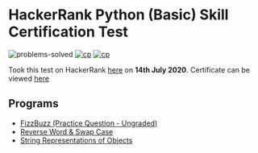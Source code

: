 # HackerRank Python (Basic) Skill Certification Test 

![problems-solved](https://img.shields.io/badge/Problems%20Solved-2/2-1abc9c.svg)
[![cp](https://img.shields.io/badge/also%20see-Competitve%20Programming-1f72ff.svg)](https://github.com/anishLearnsToCode/competitive-programming)
[![cp](https://img.shields.io/badge/also%20see-Other%20Certifications-1f72ff.svg)](https://github.com/anishLearnsToCode/competitive-programming#certifications)

Took this test on HackerRank [here](https://www.hackerrank.com/skills-verification) 
on __14th July 2020__. 
Certificate can be viewed [here](https://www.hackerrank.com/certificates/306084b1c4cc)

## Programs 
- [FizzBuzz (Practice Question - Ungraded)](fizzbuzz.py)
- [Reverse Word & Swap Case](reverse-word-and-swap-case.py)
- [String Representations of Objects](string-representation-of-objects.py)
